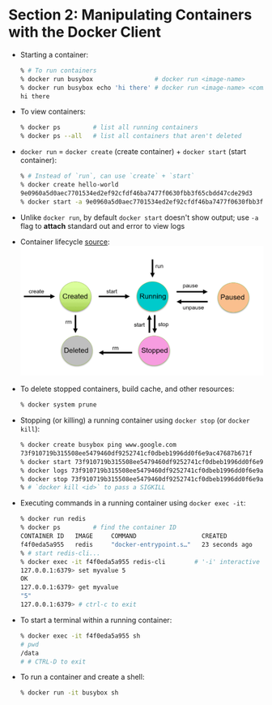 # Section 2: Manipulating Containers with the Docker Client

* Starting a container:
    ```bash
    % # To run containers
    % docker run busybox                 # docker run <image-name> 
    % docker run busybox echo 'hi there' # docker run <image-name> <command>
    hi there
    ```

* To view containers:
    ```bash
    % docker ps         # list all running containers
    % docker ps --all   # list all containers that aren't deleted

* `docker run` = `docker create` (create container) + `docker start` (start container):
    ```bash
    % # Instead of `run`, can use `create` + `start` 
    % docker create hello-world
    9e0960a5d0aec7701534ed2ef92cfdf46ba7477f0630fbb3f65cbdd47cde29d3
    % docker start -a 9e0960a5d0aec7701534ed2ef92cfdf46ba7477f0630fbb3f65cbdd47cde29d3 # console output
    ```

* Unlike `docker run`, by default `docker start` doesn't show output; use `-a` flag to **attach** standard out and error to view logs

* Container lifecycle [source](https://k21academy.com/docker-kubernetes/docker-container-lifecycle-management/):
    ![](images/docker-lifecycle.png)

* To delete stopped containers, build cache, and other resources:
    ```bash
    % docker system prune
    ```

* Stopping (or killing) a running container using `docker stop` (or `docker kill`):
    ```bash
    % docker create busybox ping www.google.com
    73f910719b315508ee5479460df9252741cf0dbeb1996dd0f6e9ac47687b671f
    % docker start 73f910719b315508ee5479460df9252741cf0dbeb1996dd0f6e9ac47687b671f
    % docker logs 73f910719b315508ee5479460df9252741cf0dbeb1996dd0f6e9ac47687b671f
    % docker stop 73f910719b315508ee5479460df9252741cf0dbeb1996dd0f6e9ac47687b671f # passes SIGTERM
    % # `docker kill <id>` to pass a SIGKILL
    ```

* Executing commands in a running container using `docker exec -it`:
    ```bash
    % docker run redis
    % docker ps         # find the container ID
    CONTAINER ID   IMAGE     COMMAND                  CREATED          STATUS          PORTS      NAMES
    f4f0eda5a955   redis     "docker-entrypoint.s…"   23 seconds ago   Up 22 seconds   6379/tcp   confident_wright
    % # start redis-cli...
    % docker exec -it f4f0eda5a955 redis-cli        # '-i' interactive (stdin), '-t' tty 
    127.0.0.1:6379> set myvalue 5
    OK
    127.0.0.1:6379> get myvalue
    "5"
    127.0.0.1:6379> # ctrl-c to exit
    ```

* To start a terminal within a running container:
    ```bash
    % docker exec -it f4f0eda5a955 sh
    # pwd
    /data
    # # CTRL-D to exit
    ```

* To run a container and create a shell:
    ```bash
    % docker run -it busybox sh
    ```